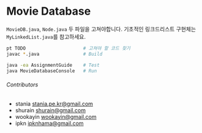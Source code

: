 Movie Database
========
`MovieDB.java`, `Node.java` 두 파일을 고쳐야합니다. 기초적인 링크드리스트
구현체는 `MyLinkedList.java`를 참고하세요.

```bash
pt TODO                     # 고쳐야 할 코드 찾기
javac *.java                # Build

java -ea AssignmentGuide    # Test
java MovieDatabaseConsole   # Run
```

###### Contributors
- stania <stania.pe.kr@gmail.com>
- shurain <shurain@gmail.com>
- wookayin <wookayin@gmail.com>
- ipkn <ipknhama@gmail.com>
